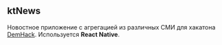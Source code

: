 ## ktNews

Новостное приложение с агрегацией из различных СМИ для хакатона
[DemHack](https://demhack.ru). Используется **React Native**.
    
